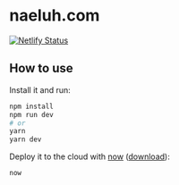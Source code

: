 # naeluh.com

[![Netlify Status](https://api.netlify.com/api/v1/badges/428d7c08-b4c1-4eac-bf33-4be5aa107585/deploy-status)](https://app.netlify.com/sites/apollo-new-hulea-org/deploys)

## How to use

Install it and run:

```bash
npm install
npm run dev
# or
yarn
yarn dev
```

Deploy it to the cloud with [now](https://zeit.co/now) ([download](https://zeit.co/download)):

```bash
now
```
